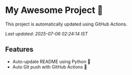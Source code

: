 # My Awesome Project 🚀

This project is automatically updated using GitHub Actions.

_Last updated: 2025-07-06 02:24:14 IST_

## Features
- Auto-update README using Python 🐍
- Auto Git push with GitHub Actions 🤖
